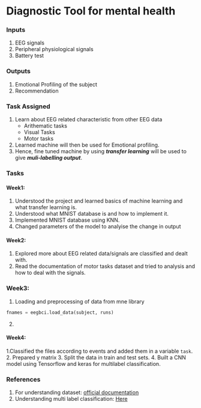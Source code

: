 # Diagnostic Tool for mental health

### Inputs
1. EEG signals
2. Peripheral physiological signals
3. Battery test
   
### Outputs
1. Emotional Profiling of the subject
2. Recommendation

### Task Assigned

1. Learn about EEG related characteristic from other EEG data 
    * Arithematic tasks
    * Visual Tasks
    * Motor tasks
2. Learned machine will then be used for Emotional profiling.
3. Hence, fine tuned machine by using ***transfer learning*** will be used to give ***muli-labelling output***.

### Tasks

#### Week1:

1. Understood the project and learned basics of machine learning and what transfer learning is.
2. Understood what MNIST database is and how to implement it.
3. Implemented MNIST database using KNN.
4. Changed parameters of the model to analyise the change in output
 
#### Week2:

1. Explored more about EEG related data/signals are classified and dealt with.
2. Read the documentation of motor tasks dataset and tried to analysis and how to deal with the signals. 

### Week3:
1. Loading and preprocessing of data from mne library
``` python
fnames = eegbci.load_data(subject, runs)
```
2.
#### Week4:
1.Classified the files according to events and added them in a variable ```task```.
2. Prepared y matrix
3. Split the data in train and test sets. 
4. Built a CNN model using Tensorflow and keras for multilabel classification.


### References

1. For understanding dataset: [official documentation](https://mne.tools/stable/generated/mne.datasets.eegbci.load_data.html?highlight=eegbci)
2. Understanding multi label classification: [Here](https://towardsdatascience.com/journey-to-the-center-of-multi-label-classification-384c40229bff)




